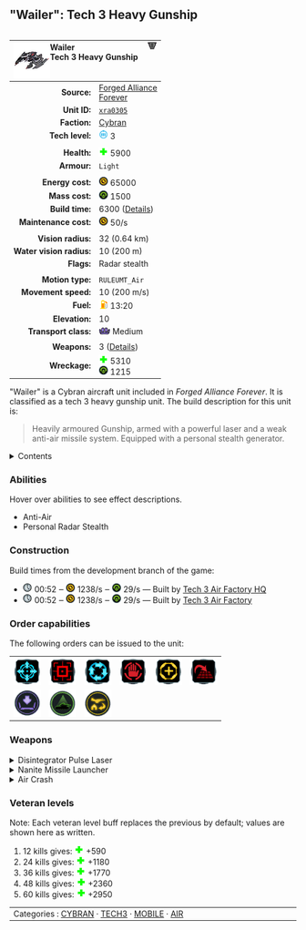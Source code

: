 "Wailer": Tech 3 Heavy Gunship
----
<table align="right">
    <thead>
        <tr>
            <th align="left" colspan="2">
                <img align="left" src="icons/units/XRA0305_icon.png" title="Wailer unit icon" /><img align="right" src="icons/strategicicons/icon_gunship3_directfire_rest.png" title="icon_gunship3_directfire" />Wailer<br />Tech 3 Heavy Gunship
            </th>
        </tr>
    </thead>
    <tbody>
        <tr>
            <td align="right"><strong>Source:</strong></td>
            <td><a href="Forged Alliance Forever">Forged Alliance<br />Forever</a></td>
        </tr>
        <tr>
            <td align="right"><strong>Unit ID:</strong></td>
            <td><a href="https://github.com/FAForever/fa/D:/faf-development/fa/units/XRA0305/XRA0305_unit.bp"><code>xra0305</code></a></td>
        </tr>
        <tr>
            <td align="right"><strong>Faction:</strong></td>
            <td><a href="categories.CYBRAN">Cybran</a></td>
        </tr>
        <tr>
            <td align="right"><strong>Tech level:</strong></td>
            <td><img src="icons/T3.png" title="Tech 3" /> 3</td>
        </tr>
        <tr><td align="center" colspan="2"></td></tr>
        <tr>
            <td align="right"><strong>Health:</strong></td>
            <td><img src="icons/health.png" title="Health" /> 5900</td>
        </tr>
        <tr>
            <td align="right"><strong>Armour:</strong></td>
            <td><code>Light</code></td>
        </tr>
        <tr><td align="center" colspan="2"></td></tr>
        <tr>
            <td align="right"><strong>Energy cost:</strong></td>
            <td><img src="icons/energy.png" title="Energy" /> 65000</td>
        </tr>
        <tr>
            <td align="right"><strong>Mass cost:</strong></td>
            <td><img src="icons/mass.png" title="Mass" /> 1500</td>
        </tr>
        <tr>
            <td align="right"><strong>Build time:</strong></td>
            <td>6300 (<a href="#construction">Details</a>)</td>
        </tr>
        <tr>
            <td align="right"><strong>Maintenance cost:</strong></td>
            <td><img src="icons/energy.png" title="Energy" /> 50/s</td>
        </tr>
        <tr><td align="center" colspan="2"></td></tr>
        <tr>
            <td align="right"><strong>Vision radius:</strong></td>
            <td> <span title="640 m, 0.40 mi">32 (0.64 km)</span></td>
        </tr>
        <tr>
            <td align="right"><strong>Water vision radius:</strong></td>
            <td> <span title="0.20 km, 0.12 mi">10 (200 m)</span></td>
        </tr>
        <tr>
            <td align="right"><strong>Flags:</strong></td>
            <td>Radar stealth</td>
        </tr>
        <tr><td align="center" colspan="2"></td></tr>
        <tr>
            <td align="right"><strong>Motion type:</strong></td>
            <td><code>RULEUMT_Air</code></td>
        </tr>
        <tr>
            <td align="right"><strong>Movement speed:</strong></td>
            <td> <span title="720 km/h, 447 mph">10 (200 m/s)</span></td>
        </tr>
        <tr>
            <td align="right"><strong>Fuel:</strong></td>
            <td><img src="icons/fuel.png" title="Fuel" /> 13:20</td>
        </tr>
        <tr>
            <td align="right"><strong>Elevation:</strong></td>
            <td>10</td>
        </tr>
        <tr>
            <td align="right"><strong>Transport class:</strong></td>
            <td><img src="icons/attached.png" title="Attached" /> Medium</td>
        </tr>
        <tr><td align="center" colspan="2"></td></tr>
        <tr>
            <td align="right"><strong>Weapons:</strong></td>
            <td>3 (<a href="#weapons">Details</a>)</td>
        </tr>
        <tr>
            <td align="right"><strong>Wreckage:</strong></td>
            <td><img src="icons/health.png" title="Health" /> 5310<br /><img src="icons/mass.png" title="Mass" /> 1215</td>
        </tr>
    </tbody>
</table>

"Wailer" is a Cybran aircraft unit included in *Forged Alliance Forever*.
It is classified as a tech 3 heavy gunship unit.
The build description for this unit is:

<blockquote>Heavily armoured Gunship, armed with a powerful laser and a weak anti-air missile system. Equipped with a personal stealth generator.</blockquote>

<details>
<summary>Contents</summary>

1. – <a href="#abilities">Abilities</a>
2. – <a href="#construction">Construction</a>
3. – <a href="#order-capabilities">Order capabilities</a>
4. – <a href="#weapons">Weapons</a>
5. – <a href="#veteran-levels">Veteran levels</a>
</details>

### Abilities
Hover over abilities to see effect descriptions.

* <span title="Can shoot aircraft, including high-altitude air">Anti-Air</span>
* <span title="Hidden to radar and/or sonar">Personal Radar Stealth</span>

### Construction
Build times from the development branch of the game:
* <img src="icons/time.png" title="Time" /> 00:52 ‒ <img src="icons/energy.png" title="Energy" /> 1238/s ‒ <img src="icons/mass.png" title="Mass" /> 29/s — Built by <a href="URB0302">Tech 3 Air Factory HQ</a>
* <img src="icons/time.png" title="Time" /> 00:52 ‒ <img src="icons/energy.png" title="Energy" /> 1238/s ‒ <img src="icons/mass.png" title="Mass" /> 29/s — Built by <a href="ZRB9602">Tech 3 Air Factory</a>

### Order capabilities
The following orders can be issued to the unit:
<table>
<td><img float="left" src="icons/orders/move.png" title="Move" /></td>
<td><img float="left" src="icons/orders/attack.png" title="Attack
Left click for attack order. Right click to toggle target priorities for sniping." /></td>
<td><img float="left" src="icons/orders/patrol.png" title="Patrol" /></td>
<td><img float="left" src="icons/orders/stop.png" title="Stop" /></td>
<td><img float="left" src="icons/orders/guard.png" title="Assist" /></td>
<td><img float="left" src="icons/orders/stand-ground.png" title="Fire State" /></td>
<tr>
<td><img float="left" src="icons/orders/load.png" title="Call Transport
Load into or onto another unit" /></td>
<td><img float="left" src="icons/orders/stealth-personal.png" title="Personal Stealth Toggle
Turn the selected units personal stealth field on/off" /></td>
<td><img float="left" src="icons/orders/dock.png" title="Dock
Recall aircraft to nearest air staging facility for refueling and repairs" /></td>
</table>

### Weapons
<details>
<summary>Disintegrator Pulse Laser</summary>
<p>
    <table>
        <tr>
            <td align="right"><strong>Target type:</strong></td>
            <td><code>RULEWTT_Unit</code><br />(Anti-Surface, Low-Altidude Anti-Air)</td>
        </tr>
        <tr>
            <td align="right"><strong>Projectile:</strong></td>
            <td><a href="Projectiles#cdf-laser-disintegrator-04"><code>CDFLaserDisintegrator04</code></a></td>
        </tr>
        <tr>
            <td align="right"><strong>DPS estimate:</strong></td>
            <td>233 <span title="Note: This only counts listed stats.">(<u>?</u>)</span></td>
        </tr>
        <tr>
            <td align="right"><strong>Damage:</strong></td>
            <td>140 <span title="Note: This doesn't count some scripted effects.">(<u>?</u>)</span></td>
        </tr>
        <tr>
            <td align="right"><strong>Damage type:</strong></td>
            <td><code>Normal</code></td>
        </tr>
        <tr>
            <td align="right"><strong>Max range:</strong></td>
            <td> <span title="500 m, 0.31 mi">25 (0.5 km)</span></td>
        </tr>
        <tr>
            <td align="right"><strong>Min range:</strong></td>
            <td> <span title="0.04 km, 0.02 mi">2 (40 m)</span></td>
        </tr>
        <tr>
            <td align="right"><strong>Firing cycle:</strong></td>
            <td>Once every 0.6s <span title="Note: This doesn't count additional delays such as charging, reloading, and others.">(<u>?</u>)</span></td>
        </tr>
    </table>
</p>
</details>
<details>
<summary>Nanite Missile Launcher</summary>
<p>
    <table>
        <tr>
            <td align="right"><strong>Target type:</strong></td>
            <td><code>RULEWTT_Unit</code><br />(Anti-Air)</td>
        </tr>
        <tr>
            <td align="right"><strong>Projectile:</strong></td>
            <td><a href="Projectiles#caa-missile-nanite-03"><code>CAAMissileNanite03</code></a></td>
        </tr>
        <tr>
            <td align="right"><strong>DPS estimate:</strong></td>
            <td>18 <span title="Note: This only counts listed stats.">(<u>?</u>)</span></td>
        </tr>
        <tr>
            <td align="right"><strong>Damage:</strong></td>
            <td>6 <span title="Note: This doesn't count some scripted effects.">(<u>?</u>)</span></td>
        </tr>
        <tr>
            <td align="right"><strong>Damage radius:</strong></td>
            <td>0</td>
        </tr>
        <tr>
            <td align="right"><strong>Damage instances:</strong></td>
            <td>3 projectiles</td>
        </tr>
        <tr>
            <td align="right"><strong>Damage type:</strong></td>
            <td><code>Normal</code></td>
        </tr>
        <tr>
            <td align="right"><strong>Max range:</strong></td>
            <td> <span title="760 m, 0.47 mi">38 (0.76 km)</span></td>
        </tr>
        <tr>
            <td align="right"><strong>Firing cycle:</strong></td>
            <td>Once every 1.0s <span title="Note: This doesn't count additional delays such as charging, reloading, and others.">(<u>?</u>)</span></td>
        </tr>
    </table>
</p>
</details>
<details>
<summary>Air Crash</summary>
<p>
    <table>
        <tr>
            <td align="right"><strong>Damage:</strong></td>
            <td>300</td>
        </tr>
        <tr>
            <td align="right"><strong>Damage radius:</strong></td>
            <td> <span title="0.04 km, 0.02 mi">2 (40 m)</span></td>
        </tr>
        <tr>
            <td align="right"><strong>Damage type:</strong></td>
            <td><code>Normal</code></td>
        </tr>
        <tr>
            <td align="right"><strong>Flags:</strong></td>
            <td>Damage friendly</td>
        </tr>
    </table>
</p>
</details>


### Veteran levels
Note: Each veteran level buff replaces the previous by default; values are shown here as written.

1. 12 kills gives: <img src="icons/health.png" title="Health" /> +590
2. 24 kills gives: <img src="icons/health.png" title="Health" /> +1180
3. 36 kills gives: <img src="icons/health.png" title="Health" /> +1770
4. 48 kills gives: <img src="icons/health.png" title="Health" /> +2360
5. 60 kills gives: <img src="icons/health.png" title="Health" /> +2950

<table align="center">
<td width="1215px">Categories : 
<a href="categories.CYBRAN">CYBRAN</a> · 
<a href="_categories.TECH3">TECH3</a> · 
<a href="_categories.MOBILE">MOBILE</a> · 
<a href="_categories.AIR">AIR</a></td>
</table>
